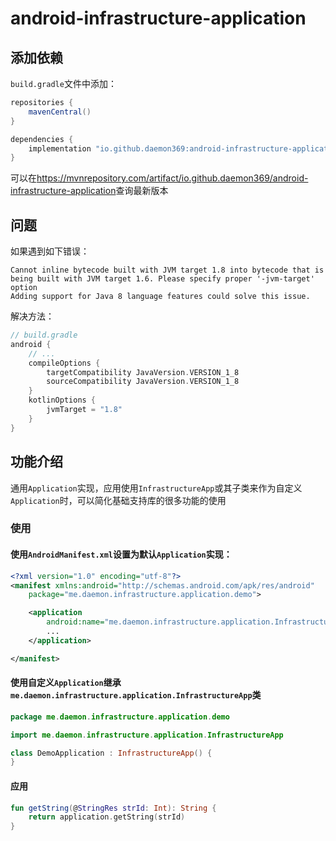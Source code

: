 # android-infrastructure-application

## 添加依赖

`build.gradle`文件中添加：

```groovy
repositories {
    mavenCentral()
}

dependencies {
    implementation "io.github.daemon369:android-infrastructure-application:1.0.0"
}
```

可以在<https://mvnrepository.com/artifact/io.github.daemon369/android-infrastructure-application>查询最新版本

## 问题

如果遇到如下错误：

    Cannot inline bytecode built with JVM target 1.8 into bytecode that is being built with JVM target 1.6. Please specify proper '-jvm-target' option
    Adding support for Java 8 language features could solve this issue.

解决方法：

```gradle
// build.gradle
android {
    // ...
    compileOptions {
        targetCompatibility JavaVersion.VERSION_1_8
        sourceCompatibility JavaVersion.VERSION_1_8
    }
    kotlinOptions {
        jvmTarget = "1.8"
    }
}
```

## 功能介绍

通用`Application`实现，应用使用`InfrastructureApp`或其子类来作为自定义`Application`时，可以简化基础支持库的很多功能的使用

### 使用

#### 使用`AndroidManifest.xml`设置为默认`Application`实现：

```xml
<?xml version="1.0" encoding="utf-8"?>
<manifest xmlns:android="http://schemas.android.com/apk/res/android"
    package="me.daemon.infrastructure.application.demo">

    <application
        android:name="me.daemon.infrastructure.application.InfrastructureApp">
        ...
    </application>

</manifest>
```

#### 使用自定义`Application`继承`me.daemon.infrastructure.application.InfrastructureApp`类

```kotlin
package me.daemon.infrastructure.application.demo

import me.daemon.infrastructure.application.InfrastructureApp

class DemoApplication : InfrastructureApp() {
}
```

#### 应用

```kotlin
fun getString(@StringRes strId: Int): String {
    return application.getString(strId)
}
```
